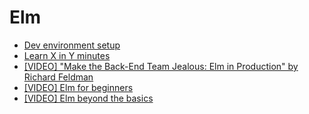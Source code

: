 # Elm

- [Dev environment setup](https://github.com/knowthen/elm/blob/master/DEVSETUP.md)
- [Learn X in Y minutes](https://learnxinyminutes.com/docs/elm/)
- [[VIDEO] "Make the Back-End Team Jealous: Elm in Production" by Richard Feldman](https://www.youtube.com/watch?v=FV0DXNB94NE)
- [[VIDEO] Elm for beginners](http://courses.knowthen.com/courses/elm-for-beginners)
- [[VIDEO] Elm beyond the basics](http://courses.knowthen.com/courses/elm-beyond-the-basics)
